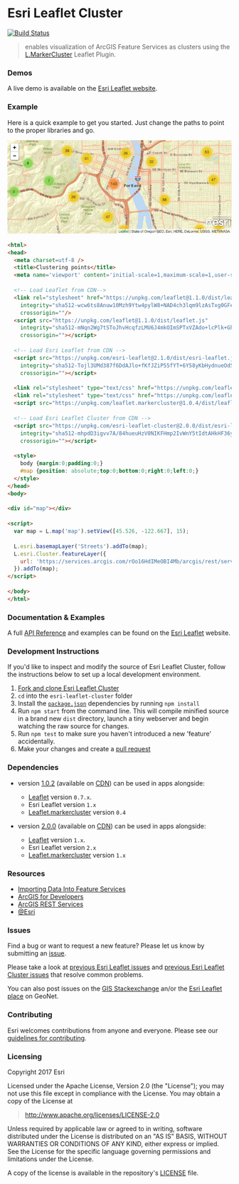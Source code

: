 # Esri Leaflet Cluster

[![Build Status](https://travis-ci.org/Esri/esri-leaflet-cluster.svg?branch=master)](https://travis-ci.org/Esri/esri-leaflet-cluster)

> enables visualization of ArcGIS Feature Services as clusters using the [L.MarkerCluster](https://github.com/Leaflet/Leaflet.markercluster) Leaflet Plugin.

### Demos
A live demo is available on the [Esri Leaflet website](https://esri.github.io/esri-leaflet/examples/clustering-feature-layers.html).

### Example
Here is a quick example to get you started. Just change the paths to point to the proper libraries and go.

<a href="https://esri.github.io/esri-leaflet/examples/clustering-feature-layers.html">
  <img src="https://github.com/Esri/esri-leaflet-cluster/raw/master/cluster-example.jpg" alt="Demo">
</a>

```html
<html>
<head>
  <meta charset=utf-8 />
  <title>Clustering points</title>
  <meta name='viewport' content='initial-scale=1,maximum-scale=1,user-scalable=no' />

  <!-- Load Leaflet from CDN-->
  <link rel="stylesheet" href="https://unpkg.com/leaflet@1.1.0/dist/leaflet.css"
    integrity="sha512-wcw6ts8Anuw10Mzh9Ytw4pylW8+NAD4ch3lqm9lzAsTxg0GFeJgoAtxuCLREZSC5lUXdVyo/7yfsqFjQ4S+aKw=="
    crossorigin=""/>
  <script src="https://unpkg.com/leaflet@1.1.0/dist/leaflet.js"
    integrity="sha512-mNqn2Wg7tSToJhvHcqfzLMU6J4mkOImSPTxVZAdo+lcPlk+GhZmYgACEe0x35K7YzW1zJ7XyJV/TT1MrdXvMcA=="
    crossorigin=""></script>

  <!-- Load Esri Leaflet from CDN -->
  <script src="https://unpkg.com/esri-leaflet@2.1.0/dist/esri-leaflet.js"
    integrity="sha512-Tojl3UMd387f6DdAJlo+fKfJZiP55fYT+6Y58yKbHydnueOdSFOxrgLPuUxm7VW1szEt3hZVwv3V2sSUCuT35w=="
    crossorigin=""></script>

  <link rel="stylesheet" type="text/css" href="https://unpkg.com/leaflet.markercluster@1.0.4/dist/MarkerCluster.Default.css">
  <link rel="stylesheet" type="text/css" href="https://unpkg.com/leaflet.markercluster@1.0.4/dist/MarkerCluster.css">
  <script src="https://unpkg.com/leaflet.markercluster@1.0.4/dist/leaflet.markercluster.js"></script>

  <!-- Load Esri Leaflet Cluster from CDN -->
  <script src="https://unpkg.com/esri-leaflet-cluster@2.0.0/dist/esri-leaflet-cluster.js"
    integrity="sha512-mhpdD3igvv7A/84hueuHzV0NIKFHmp2IvWnY5tIdtAHkHF36yySdstEVI11JZCmSY4TCvOkgEoW+zcV/rUfo0A=="
    crossorigin=""></script>

  <style>
    body {margin:0;padding:0;}
    #map {position: absolute;top:0;bottom:0;right:0;left:0;}
  </style>
</head>
<body>

<div id="map"></div>

<script>
  var map = L.map('map').setView([45.526, -122.667], 15);

  L.esri.basemapLayer('Streets').addTo(map);
  L.esri.Cluster.featureLayer({
    url: 'https://services.arcgis.com/rOo16HdIMeOBI4Mb/arcgis/rest/services/Trimet_Transit_Stops/FeatureServer/0'
  }).addTo(map);
</script>

</body>
</html>
```

### Documentation & Examples

A full [API Reference](https://esri.github.io/esri-leaflet/api-reference/layers/cluster-feature-layer.html) and examples can be found on the [Esri Leaflet](https://esri.github.io/esri-leaflet/) website.

### Development Instructions

If you'd like to inspect and modify the source of Esri Leaflet Cluster, follow the instructions below to set up a local development environment.

1. [Fork and clone Esri Leaflet Cluster](https://help.github.com/articles/fork-a-repo)
2. `cd` into the `esri-leaflet-cluster` folder
3. Install the [`package.json`](https://github.com/Esri/esri-leaflet/blob/master/package.json#L14-L49) dependencies by running `npm install`
4. Run `npm start` from the command line. This will compile minified source in a brand new `dist` directory, launch a tiny webserver and begin watching the raw source for changes.
5. Run `npm test` to make sure you haven't introduced a new 'feature' accidentally.
6. Make your changes and create a [pull request](https://help.github.com/articles/creating-a-pull-request)

### Dependencies

* version [1.0.2](https://github.com/Esri/esri-leaflet-cluster/releases/tag/v1.0.2) (available on [CDN](https://cdn.jsdelivr.net/leaflet.esri.clustered-feature-layer/1.0.2/esri-leaflet-clustered-feature-layer.js)) can be used in apps alongside:
  *  [Leaflet](https://leafletjs.com) version `0.7.x`.
  * Esri Leaflet version `1.x`
  * [Leaflet.markercluster](https://github.com/Leaflet/Leaflet.markercluster) version `0.4`

* version [2.0.0](https://github.com/Esri/esri-leaflet-cluster/releases/tag/v2.0.0) (available on [CDN](https://unpkg.com/esri-leaflet-cluster@2.0.0)) can be used in apps alongside:
  *  [Leaflet](https://leafletjs.com) version `1.x`.
  * Esri Leaflet version `2.x`
  * [Leaflet.markercluster](https://github.com/Leaflet/Leaflet.markercluster) version `1.x`

### Resources

* [Importing Data Into Feature Services](https://doc.arcgis.com/en/arcgis-online/manage-data/publish-features.htm#GUID-DD47C642-38B4-4645-801D-2866FE90BF73)
* [ArcGIS for Developers](https://developers.arcgis.com/)
* [ArcGIS REST Services](https://developers.arcgis.com/rest/)
* [@Esri](https://twitter.com/esri)

### Issues

Find a bug or want to request a new feature?  Please let us know by submitting an [issue](https://github.com/Esri/esri-leaflet-cluster/issues).

Please take a look at [previous Esri Leaflet issues](https://github.com/Esri/esri-leaflet/issues?labels=FAQ&milestone=&page=1&state=closed) and [previous Esri Leaflet Cluster issues](https://github.com/Esri/esri-leaflet-cluster/issues?labels=FAQ&milestone=&page=1&state=closed) that resolve common problems.

You can also post issues on the [GIS Stackexchange](http://gis.stackexchange.com/questions/ask?tags=esri-leaflet,leaflet) an/or the [Esri Leaflet place](https://geonet.esri.com/discussion/create.jspa?sr=pmenu&containerID=1841&containerType=700&tags=esri-leaflet,leaflet) on GeoNet.

### Contributing

Esri welcomes contributions from anyone and everyone. Please see our [guidelines for contributing](https://github.com/Esri/esri-leaflet/blob/master/CONTRIBUTING.md).

### Licensing
Copyright 2017 Esri

Licensed under the Apache License, Version 2.0 (the "License");
you may not use this file except in compliance with the License.
You may obtain a copy of the License at

> http://www.apache.org/licenses/LICENSE-2.0

Unless required by applicable law or agreed to in writing, software
distributed under the License is distributed on an "AS IS" BASIS,
WITHOUT WARRANTIES OR CONDITIONS OF ANY KIND, either express or implied.
See the License for the specific language governing permissions and
limitations under the License.

A copy of the license is available in the repository's [LICENSE](./LICENSE) file.